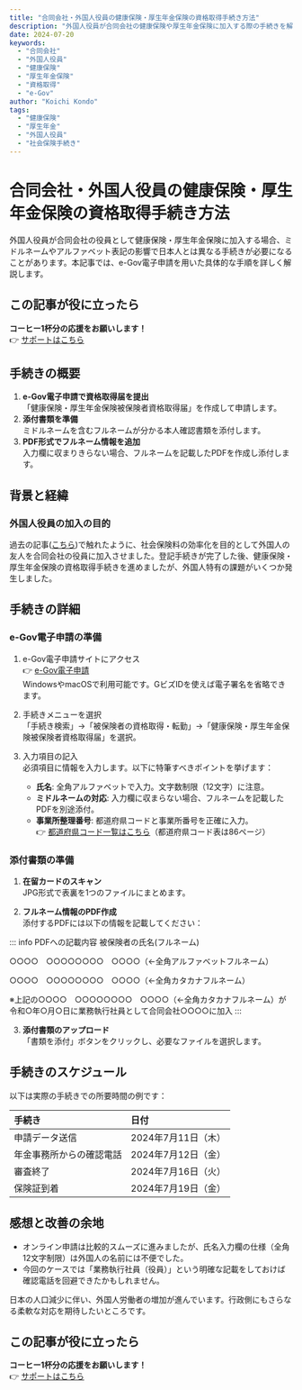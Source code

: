 ```yaml
---
title: "合同会社・外国人役員の健康保険・厚生年金保険の資格取得手続き方法"
description: "外国人役員が合同会社の健康保険や厚生年金保険に加入する際の手続きを解説。e-Gov電子申請の具体的な方法から、ミドルネームの対応まで詳しく説明します。"
date: 2024-07-20
keywords:
  - "合同会社"
  - "外国人役員"
  - "健康保険"
  - "厚生年金保険"
  - "資格取得"
  - "e-Gov"
author: "Koichi Kondo"
tags:
  - "健康保険"
  - "厚生年金"
  - "外国人役員"
  - "社会保険手続き"
---
```


# 合同会社・外国人役員の健康保険・厚生年金保険の資格取得手続き方法

外国人役員が合同会社の役員として健康保険・厚生年金保険に加入する場合、ミドルネームやアルファベット表記の影響で日本人とは異なる手続きが必要になることがあります。本記事では、e-Gov電子申請を用いた具体的な手順を詳しく解説します。

## この記事が役に立ったら
**コーヒー1杯分の応援をお願いします！**  
👉 [サポートはこちら](https://ko-fi.com/koichikondo)

## 手続きの概要
1. **e-Gov電子申請で資格取得届を提出**  
   「健康保険・厚生年金保険被保険者資格取得届」を作成して申請します。
2. **添付書類を準備**  
   ミドルネームを含むフルネームが分かる本人確認書類を添付します。
3. **PDF形式でフルネーム情報を追加**  
   入力欄に収まりきらない場合、フルネームを記載したPDFを作成し添付します。

## 背景と経緯
### 外国人役員の加入の目的
過去の記事([こちら](./how-to-add-managing-member-llc))で触れたように、社会保険料の効率化を目的として外国人の友人を合同会社の役員に加入させました。登記手続きが完了した後、健康保険・厚生年金保険の資格取得手続きを進めましたが、外国人特有の課題がいくつか発生しました。

## 手続きの詳細
### e-Gov電子申請の準備
1. e-Gov電子申請サイトにアクセス  
   👉 [e-Gov電子申請](https://shinsei.e-gov.go.jp/)  
   WindowsやmacOSで利用可能です。GビズIDを使えば電子署名を省略できます。

2. 手続きメニューを選択  
   「手続き検索」→「被保険者の資格取得・転勤」→「健康保険・厚生年金保険被保険者資格取得届」を選択。

3. 入力項目の記入  
   必須項目に情報を入力します。以下に特筆すべきポイントを挙げます：
   - **氏名**: 全角アルファベットで入力。文字数制限（12文字）に注意。
   - **ミドルネームの対応**: 入力欄に収まらない場合、フルネームを記載したPDFを別途添付。
   - **事業所整理番号**: 都道府県コードと事業所番号を正確に入力。  
     👉 [都道府県コード一覧はこちら](https://www.nenkin.go.jp/denshibenri/online_jigyousho/online_jigyousho.files/guidebook.pdf)（都道府県コード表は86ページ）

### 添付書類の準備
1. **在留カードのスキャン**  
   JPG形式で表裏を1つのファイルにまとめます。

2. **フルネーム情報のPDF作成**  
   添付するPDFには以下の情報を記載してください：

::: info PDFへの記載内容
被保険者の氏名(フルネーム)

○○○○　○○○○○○○○　○○○○（←全角アルファベットフルネーム）

○○○○　○○○○○○○○　○○○○（←全角カタカナフルネーム）

※上記の○○○○　○○○○○○○○　○○○○（←全角カタカナフルネーム）が令和○年○月○日に業務執行社員として合同会社○○○○に加入
:::

3. **添付書類のアップロード**  
「書類を添付」ボタンをクリックし、必要なファイルを選択します。

## 手続きのスケジュール
以下は実際の手続きでの所要時間の例です：

| 手続き | 日付 |
|:---|:---|
| 申請データ送信 | 2024年7月11日（木） |
| 年金事務所からの確認電話 | 2024年7月12日（金） |
| 審査終了 | 2024年7月16日（火） |
| 保険証到着 | 2024年7月19日（金） |

## 感想と改善の余地
- オンライン申請は比較的スムーズに進みましたが、氏名入力欄の仕様（全角12文字制限）は外国人の名前には不便でした。
- 今回のケースでは「業務執行社員（役員）」という明確な記載をしておけば確認電話を回避できたかもしれません。

日本の人口減少に伴い、外国人労働者の増加が進んでいます。行政側にもさらなる柔軟な対応を期待したいところです。

## この記事が役に立ったら
**コーヒー1杯分の応援をお願いします！**  
👉 [サポートはこちら](https://ko-fi.com/koichikondo)
